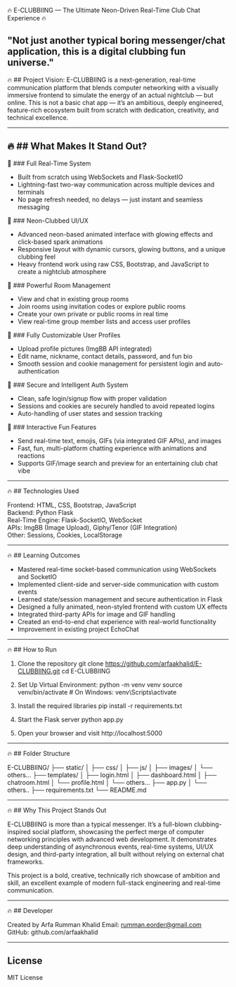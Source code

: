 🔥 E-CLUBBIING — The Ultimate Neon-Driven Real-Time Club Chat Experience 🔥

"Not just another typical boring messenger/chat application, this is a digital clubbing fun universe."
----------------------------------------------------------------------------
🔥 ## Project Vision:
E-CLUBBIING is a next-generation, real-time communication platform that blends computer networking with a visually immersive frontend to simulate the energy of an actual nightclub — but online. This is not a basic chat app — it’s an ambitious, deeply engineered, feature-rich ecosystem built from scratch with dedication, creativity, and technical excellence.

----------------------------------------------------------------------------
🔥 ## What Makes It Stand Out?
----------------------------------------------------------------------------
🧠 ### Full Real-Time System
- Built from scratch using WebSockets and Flask-SocketIO
- Lightning-fast two-way communication across multiple devices and terminals
- No page refresh needed, no delays — just instant and seamless messaging

🧠 ### Neon-Clubbed UI/UX
- Advanced neon-based animated interface with glowing effects and click-based spark animations
- Responsive layout with dynamic cursors, glowing buttons, and a unique clubbing feel
- Heavy frontend work using raw CSS, Bootstrap, and JavaScript to create a nightclub atmosphere

🧠 ### Powerful Room Management
- View and chat in existing group rooms
- Join rooms using invitation codes or explore public rooms
- Create your own private or public rooms in real time
- View real-time group member lists and access user profiles

🧠 ### Fully Customizable User Profiles
- Upload profile pictures (ImgBB API integrated)
- Edit name, nickname, contact details, password, and fun bio
- Smooth session and cookie management for persistent login and auto-authentication

🧠 ### Secure and Intelligent Auth System
- Clean, safe login/signup flow with proper validation
- Sessions and cookies are securely handled to avoid repeated logins
- Auto-handling of user states and session tracking

🧠 ### Interactive Fun Features
- Send real-time text, emojis, GIFs (via integrated GIF APIs), and images
- Fast, fun, multi-platform chatting experience with animations and reactions
- Supports GIF/image search and preview for an entertaining club chat vibe

----------------------------------------------------------------------------
🔥 ## Technologies Used

Frontend: HTML, CSS, Bootstrap, JavaScript  
Backend: Python Flask  
Real-Time Engine: Flask-SocketIO, WebSocket  
APIs: ImgBB (Image Upload), Giphy/Tenor (GIF Integration)  
Other: Sessions, Cookies, LocalStorage

----------------------------------------------------------------------------
🔥 ## Learning Outcomes

- Mastered real-time socket-based communication using WebSockets and SocketIO
- Implemented client-side and server-side communication with custom events
- Learned state/session management and secure authentication in Flask
- Designed a fully animated, neon-styled frontend with custom UX effects
- Integrated third-party APIs for image and GIF handling
- Created an end-to-end chat experience with real-world functionality
- Improvement in existing project EchoChat

----------------------------------------------------------------------------
🔥 ## How to Run

1. Clone the repository
   git clone https://github.com/arfaakhalid/E-CLUBBIING.git
   cd E-CLUBBIING

2. Set Up Virtual Environment:
    python -m venv venv
    source venv/bin/activate  # On Windows: venv\Scripts\activate
  
3. Install the required libraries
   pip install -r requirements.txt

4. Start the Flask server
   python app.py

5. Open your browser and visit
   http://localhost:5000

----------------------------------------------------------------------------
🔥 ## Folder Structure

E-CLUBBIING/
├── static/
│   ├── css/
│   ├── js/
│   ├── images/
│   └── others...
├── templates/
│   ├── login.html
│   ├── dashboard.html
│   ├── chatroom.html
│   └── profile.html
│   └── others...
├── app.py
│   └── others..
├── requirements.txt
└── README.md

----------------------------------------------------------------------------
🔥 ## Why This Project Stands Out

E-CLUBBIING is more than a typical messenger. It’s a full-blown clubbing-inspired social platform, showcasing the perfect merge of computer networking principles with advanced web development. It demonstrates deep understanding of asynchronous events, real-time systems, UI/UX design, and third-party integration, all built without relying on external chat frameworks.

This project is a bold, creative, technically rich showcase of ambition and skill, an excellent example of modern full-stack engineering and real-time communication.

----------------------------------------------------------------------------
🔥 ## Developer

Created by Arfa Rumman Khalid 
Email: rumman.eorder@gmail.com  
GitHub: github.com/arfaakhalid

----------------------------------------------------------------------------
## License

MIT License
